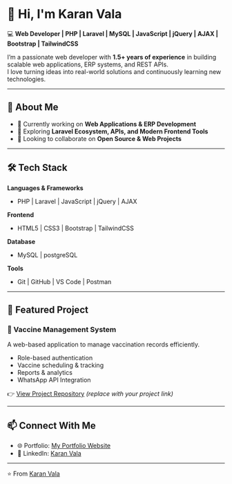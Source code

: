 # 👋 Hi, I'm Karan Vala  

💻 **Web Developer | PHP | Laravel | MySQL | JavaScript | jQuery | AJAX | Bootstrap | TailwindCSS**  

I’m a passionate web developer with **1.5+ years of experience** in building scalable web applications, ERP systems, and REST APIs.  
I love turning ideas into real-world solutions and continuously learning new technologies.  

---

## 🚀 About Me  
- 🔭 Currently working on **Web Applications & ERP Development**  
- 🌱 Exploring **Laravel Ecosystem, APIs, and Modern Frontend Tools**  
- 👯 Looking to collaborate on **Open Source & Web Projects**  

---

## 🛠️ Tech Stack  

**Languages & Frameworks**  
- PHP | Laravel | JavaScript | jQuery | AJAX  

**Frontend**  
- HTML5 | CSS3 | Bootstrap | TailwindCSS  

**Database**  
- MySQL  | postgreSQL

**Tools**  
- Git | GitHub | VS Code | Postman  

---

## 📂 Featured Project  

### 🧾 Vaccine Management System  
A web-based application to manage vaccination records efficiently.  
- Role-based authentication  
- Vaccine scheduling & tracking  
- Reports & analytics
- WhatsApp API Integration

👉 [View Project Repository](#) *(replace with your project link)*  

---

## 📫 Connect With Me  
- 🌐 Portfolio: [My Portfolio Website](#)  
- 💼 LinkedIn: [Karan Vala](https://www.linkedin.com/in/karanvala8859/)  

---

⭐️ From [Karan Vala](https://github.com/karanvala8859)  
